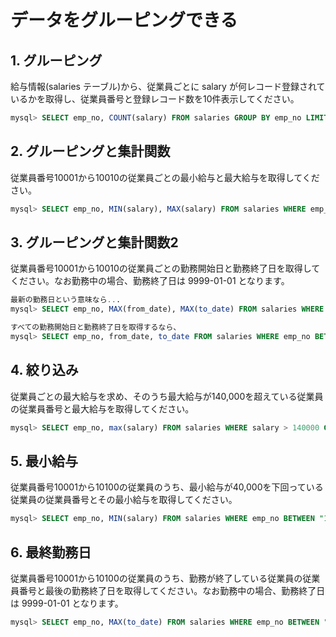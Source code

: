 # データをグルーピングできる

## 1. グルーピング

給与情報(salaries テーブル)から、従業員ごとに salary が何レコード登録されているかを取得し、従業員番号と登録レコード数を10件表示してください。


```sql
mysql> SELECT emp_no, COUNT(salary) FROM salaries GROUP BY emp_no LIMIT 10;
```

## 2. グルーピングと集計関数

従業員番号10001から10010の従業員ごとの最小給与と最大給与を取得してください。

```sql
mysql> SELECT emp_no, MIN(salary), MAX(salary) FROM salaries WHERE emp_no BETWEEN "10001" AND "10010" GROUP BY emp_no;
```

## 3. グルーピングと集計関数2

従業員番号10001から10010の従業員ごとの勤務開始日と勤務終了日を取得してください。なお勤務中の場合、勤務終了日は 9999-01-01 となります。

```sql
最新の勤務日という意味なら...
mysql> SELECT emp_no, MAX(from_date), MAX(to_date) FROM salaries WHERE emp_no BETWEEN "10001" AND "10010" GROUP BY emp_no;

すべての勤務開始日と勤務終了日を取得するなら、
mysql> SELECT emp_no, from_date, to_date FROM salaries WHERE emp_no BETWEEN "10001" AND "10010";
```

## 4. 絞り込み

従業員ごとの最大給与を求め、そのうち最大給与が140,000を超えている従業員の従業員番号と最大給与を取得してください。

```sql
mysql> SELECT emp_no, max(salary) FROM salaries WHERE salary > 140000 GROUP BY emp_no;
```

## 5. 最小給与

従業員番号10001から10100の従業員のうち、最小給与が40,000を下回っている従業員の従業員番号とその最小給与を取得してください。

```sql
mysql> SELECT emp_no, MIN(salary) FROM salaries WHERE emp_no BETWEEN "10001" AND "10100" AND salary < 40000 GROUP BY emp_no;
```

## 6. 最終勤務日

従業員番号10001から10100の従業員のうち、勤務が終了している従業員の従業員番号と最後の勤務終了日を取得してください。なお勤務中の場合、勤務終了日は 9999-01-01 となります。

```sql
mysql> SELECT emp_no, MAX(to_date) FROM salaries WHERE emp_no BETWEEN "10001" AND "10100" AND NOT to_date = "9999-01-01" GROUP BY emp_no; 
```
